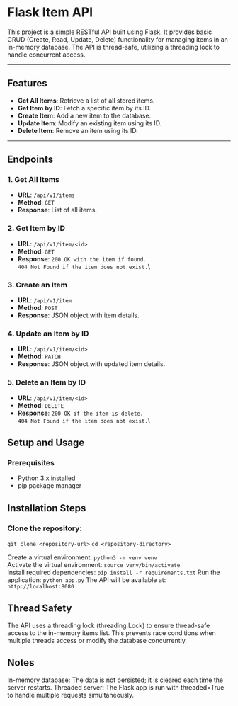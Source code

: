 # Flask Item API

This project is a simple RESTful API built using Flask. It provides basic CRUD (Create, Read, Update, Delete) functionality for managing items in an in-memory database. The API is thread-safe, utilizing a threading lock to handle concurrent access.

---

## Features

- **Get All Items**: Retrieve a list of all stored items.
- **Get Item by ID**: Fetch a specific item by its ID.
- **Create Item**: Add a new item to the database.
- **Update Item**: Modify an existing item using its ID.
- **Delete Item**: Remove an item using its ID.

---

## Endpoints

### 1. Get All Items

- **URL**: `/api/v1/items`
- **Method**: `GET`
- **Response**: List of all items.

### 2. Get Item by ID

- **URL**: `/api/v1/item/<id>`
- **Method**: `GET`
- **Response**:
  `200 OK with the item if found.`\
  `404 Not Found if the item does not exist.`\

### 3. Create an Item

- **URL**: `/api/v1/item`
- **Method**: `POST`
- **Response**:
  JSON object with item details.

### 4. Update an Item by ID

- **URL**: `/api/v1/item/<id>`
- **Method**: `PATCH`
- **Response**:
  JSON object with updated item details.

### 5. Delete an Item by ID

- **URL**: `/api/v1/item/<id>`
- **Method**: `DELETE`
- **Response**:
  `200 OK if the item is delete.`\
  `404 Not Found if the item does not exist.`\

## Setup and Usage

### Prerequisites

- Python 3.x installed
- pip package manager

## Installation Steps

### Clone the repository:

`git clone <repository-url>`
`cd <repository-directory>`

Create a virtual environment:
`python3 -m venv venv`\
Activate the virtual environment:
`source venv/bin/activate`\
Install required dependencies:
`pip install -r requirements.txt`
Run the application:
`python app.py`
The API will be available at:
`http://localhost:8080`

## Thread Safety

The API uses a threading lock (threading.Lock) to ensure thread-safe access to the in-memory items list. This prevents race conditions when multiple threads access or modify the database concurrently.

## Notes

In-memory database: The data is not persisted; it is cleared each time the server restarts.
Threaded server: The Flask app is run with threaded=True to handle multiple requests simultaneously.

